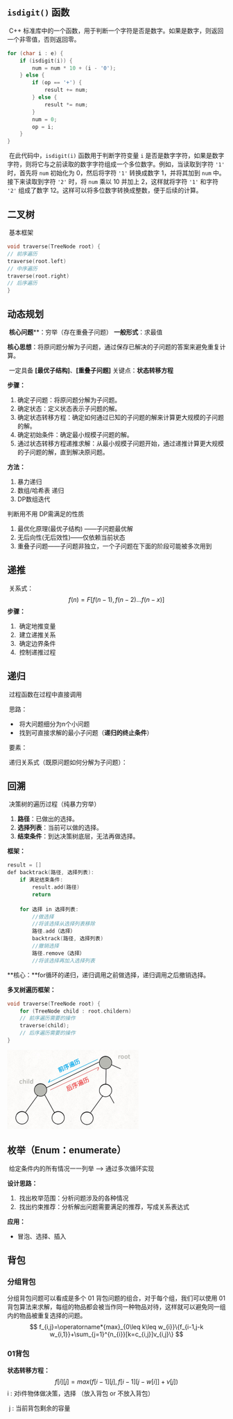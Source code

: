 ## `isdigit()` 函数

​		 C++ 标准库中的一个函数，用于判断一个字符是否是数字。如果是数字，则返回一个非零值，否则返回零。

```C++
for (char i : e) {
    if (isdigit(i)) {
        num = num * 10 + (i - '0');
    } else {
        if (op == '+') {
            result += num;
        } else {
            result *= num;
        }
        num = 0;
        op = i;
    }
}

```

​		在此代码中，`isdigit(i)` 函数用于判断字符变量 `i` 是否是数字字符，如果是数字字符，则将它与之前读取的数字字符组成一个多位数字。例如，当读取到字符 `'1'` 时，首先将 `num` 初始化为 0，然后将字符 `'1'` 转换成数字 1，并将其加到 `num` 中。接下来读取到字符 `'2'` 时，将 `num` 乘以 10 并加上 2，这样就将字符 `'1'` 和字符 `'2'` 组成了数字 12。这样可以将多位数字转换成整数，便于后续的计算。

## 二叉树

​		基本框架

```C++
void traverse(TreeNode root) {
// 前序遍历
traverse(root.left)
// 中序遍历
traverse(root.right)
// 后序遍历
}
```

## 动态规划

​		**核心问题****：穷举（存在重叠子问题）		**一般形式**：求最值

​		**核心思想**：将原问题分解为子问题，通过保存已解决的子问题的答案来避免重复计算。

​		一定具备 **[最优子结构]**、**[重叠子问题]**						关键点：**状态转移方程**

**步骤：**

1. 确定子问题：将原问题分解为子问题。
2. 确定状态：定义状态表示子问题的解。
3. 确定状态转移方程：确定如何通过已知的子问题的解来计算更大规模的子问题的解。
4. 确定初始条件：确定最小规模子问题的解。
5. 通过状态转移方程递推求解：从最小规模子问题开始，通过递推计算更大规模的子问题的解，直到解决原问题。

**方法：**

1. 暴力递归
2. 数组/哈希表 递归
3. DP数组迭代

判断用不用 DP需满足的性质

1. 最优化原理(最优子结构) ——子问题最优解
2. 无后向性(无后效性)——仅依赖当前状态
3. 重叠子问题——子问题非独立，一个子问题在下面的阶段可能被多次用到

## 递推

​		关系式：
$$
f(n)=F[f(n-1),f(n-2)...f(n-x)]
$$
**步骤：**

1. ​		确定地推变量
2. ​		建立递推关系
3. ​		确定边界条件
4. ​		控制递推过程



## 递归

​		过程函数在过程中直接调用

​		思路：

- ​		将大问题细分为n个小问题
- ​		找到可直接求解的最小子问题（**递归的终止条件**）

​		要素：

​		递归关系式（既原问题如何分解为子问题）：





## 回溯

​		决策树的遍历过程（纯暴力穷举）

1. **路径**：已做出的选择。
2. **选择列表**：当前可以做的选择。
3. **结束条件**：到达决策树底层，⽆法再做选择。

**框架：**

```C++
result = []
def backtrack(路径, 选择列表):
	if 满⾜结束条件:
		result.add(路径)
		return
            
	for 选择 in 选择列表:
		//做选择
		//将该选择从选择列表移除
        路径.add（选择）
		backtrack(路径, 选择列表)
		//撤销选择
        路径.remove（选择）
        //将该选择再加入选择列表
```

**核心：**for循环的递归，递归调用之前做选择，递归调用之后撤销选择。

**多叉树遍历框架：**

```C++
void traverse(TreeNode root) {
	for (TreeNode child : root.childern)
	// 前序遍历需要的操作
	traverse(child);
	// 后序遍历需要的操作
}
```

<img src="../picture/image-20230407102121626.png" alt="image-20230407102121626" style="zoom:50%;" />

## 枚举（Enum：enumerate）

​		给定条件内的所有情况一一列举 	——>	通过多次循环实现

**设计思路：**

1. ​		找出枚举范围：分析问题涉及的各种情况
2. ​		找出约束推荐：分析解出问题需要满足的推荐，写成关系表达式

**应用：**

- 冒泡、选择、插入



## 背包

### 分组背包

分组背包问题可以看成是多个 01 背包问题的组合，对于每个组，我们可以使用 01 背包算法来求解，每组的物品都会被当作同一种物品对待，这样就可以避免同一组内的物品被重复选择的问题。
$$
f_{i,j}=\operatorname*{max}_{0\leq k\leq w_{i}}\{f_{i-1,j-k w_{i,1}}+\sum_{j=1}^{n_{i}}[k=c_{i,j}]v_{i,j}\}
$$

### 01背包

**状态转移方程：**
$$
f[i][j] = max(f[i - 1][j], f[i - 1][j - w[i]] + v[j])
$$
​		i : 对i件物体做决策，选择	（放入背包 or 不放入背包）

​		j : 当前背包剩余的容量

